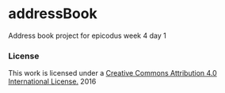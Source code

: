 # addressBook
Address book project for epicodus week 4 day 1
### License

This work is licensed under a [Creative Commons Attribution 4.0 International License.](http://creativecommons.org/licenses/by/4.0/) 2016
